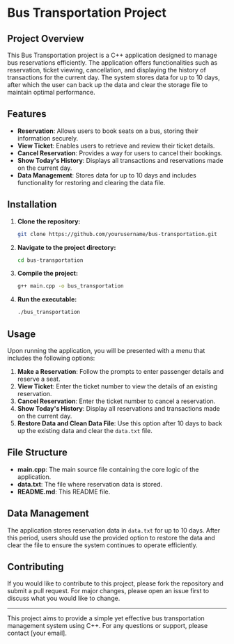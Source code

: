 # Bus Transportation Project

## Project Overview

This Bus Transportation project is a C++ application designed to manage bus reservations efficiently. The application offers functionalities such as reservation, ticket viewing, cancellation, and displaying the history of transactions for the current day. The system stores data for up to 10 days, after which the user can back up the data and clear the storage file to maintain optimal performance.

## Features

- **Reservation**: Allows users to book seats on a bus, storing their information securely.
- **View Ticket**: Enables users to retrieve and review their ticket details.
- **Cancel Reservation**: Provides a way for users to cancel their bookings.
- **Show Today's History**: Displays all transactions and reservations made on the current day.
- **Data Management**: Stores data for up to 10 days and includes functionality for restoring and clearing the data file.

## Installation

1. **Clone the repository:**
   ```bash
   git clone https://github.com/yourusername/bus-transportation.git
   ```

2. **Navigate to the project directory:**
   ```bash
   cd bus-transportation
   ```

3. **Compile the project:**
   ```bash
   g++ main.cpp -o bus_transportation
   ```

4. **Run the executable:**
   ```bash
   ./bus_transportation
   ```

## Usage

Upon running the application, you will be presented with a menu that includes the following options:

1. **Make a Reservation**: Follow the prompts to enter passenger details and reserve a seat.
2. **View Ticket**: Enter the ticket number to view the details of an existing reservation.
3. **Cancel Reservation**: Enter the ticket number to cancel a reservation.
4. **Show Today's History**: Display all reservations and transactions made on the current day.
5. **Restore Data and Clean Data File**: Use this option after 10 days to back up the existing data and clear the `data.txt` file.

## File Structure

- **main.cpp**: The main source file containing the core logic of the application.
- **data.txt**: The file where reservation data is stored.
- **README.md**: This README file.

## Data Management

The application stores reservation data in `data.txt` for up to 10 days. After this period, users should use the provided option to restore the data and clear the file to ensure the system continues to operate efficiently.

## Contributing

If you would like to contribute to this project, please fork the repository and submit a pull request. For major changes, please open an issue first to discuss what you would like to change.


---

This project aims to provide a simple yet effective bus transportation management system using C++. For any questions or support, please contact [your email].
